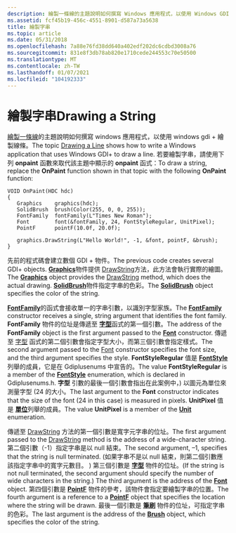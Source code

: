 ```yaml
---
description: 繪製一條線的主題說明如何撰寫 Windows 應用程式，以使用 Windows GDI + 繪製線條。
ms.assetid: fcf45b19-456c-4551-8901-d587a73a5638
title: 繪製字串
ms.topic: article
ms.date: 05/31/2018
ms.openlocfilehash: 7a88e76fd38dd640a402edf202dc6cdbd3008a76
ms.sourcegitcommit: 831e8f3db78ab820e1710cede244553c70e50500
ms.translationtype: MT
ms.contentlocale: zh-TW
ms.lasthandoff: 01/07/2021
ms.locfileid: "104192333"
---
```

# <a name="drawing-a-string"></a><span data-ttu-id="4daae-103">繪製字串</span><span class="sxs-lookup"><span data-stu-id="4daae-103">Drawing a String</span></span>

<span data-ttu-id="4daae-104">[繪製一條線](-gdiplus-drawing-a-line-use.md)的主題說明如何撰寫 windows 應用程式，以使用 windows gdi + 繪製線條。</span><span class="sxs-lookup"><span data-stu-id="4daae-104">The topic [Drawing a Line](-gdiplus-drawing-a-line-use.md) shows how to write a Windows application that uses Windows GDI+ to draw a line.</span></span> <span data-ttu-id="4daae-105">若要繪製字串，請使用下列 **onpaint** 函數來取代該主題中顯示的 **onpaint** 函式：</span><span class="sxs-lookup"><span data-stu-id="4daae-105">To draw a string, replace the **OnPaint** function shown in that topic with the following **OnPaint** function:</span></span>


```
VOID OnPaint(HDC hdc)
{
   Graphics    graphics(hdc);
   SolidBrush  brush(Color(255, 0, 0, 255));
   FontFamily  fontFamily(L"Times New Roman");
   Font        font(&fontFamily, 24, FontStyleRegular, UnitPixel);
   PointF      pointF(10.0f, 20.0f);
   
   graphics.DrawString(L"Hello World!", -1, &font, pointF, &brush);
}
```



<span data-ttu-id="4daae-106">先前的程式碼會建立數個 GDI + 物件。</span><span class="sxs-lookup"><span data-stu-id="4daae-106">The previous code creates several GDI+ objects.</span></span> <span data-ttu-id="4daae-107">[**Graphics**](/windows/win32/api/gdiplusgraphics/nl-gdiplusgraphics-graphics)物件提供 [DrawString](/windows/win32/api/gdiplusgraphics/nf-gdiplusgraphics-graphics-drawstring(constwchar_int_constfont_constpointf__constbrush))方法，此方法會執行實際的繪圖。</span><span class="sxs-lookup"><span data-stu-id="4daae-107">The [**Graphics**](/windows/win32/api/gdiplusgraphics/nl-gdiplusgraphics-graphics) object provides the [DrawString](/windows/win32/api/gdiplusgraphics/nf-gdiplusgraphics-graphics-drawstring(constwchar_int_constfont_constpointf__constbrush)) method, which does the actual drawing.</span></span> <span data-ttu-id="4daae-108">[**SolidBrush**](/windows/win32/api/gdiplusbrush/nl-gdiplusbrush-solidbrush)物件指定字串的色彩。</span><span class="sxs-lookup"><span data-stu-id="4daae-108">The [**SolidBrush**](/windows/win32/api/gdiplusbrush/nl-gdiplusbrush-solidbrush) object specifies the color of the string.</span></span>

<span data-ttu-id="4daae-109">[**FontFamily**](/windows/win32/api/gdiplusheaders/nl-gdiplusheaders-fontfamily)的函式會接收單一的字串引數，以識別字型家族。</span><span class="sxs-lookup"><span data-stu-id="4daae-109">The [**FontFamily**](/windows/win32/api/gdiplusheaders/nl-gdiplusheaders-fontfamily) constructor receives a single, string argument that identifies the font family.</span></span> <span data-ttu-id="4daae-110">**FontFamily** 物件的位址是傳遞至 [**字型**](/windows/win32/api/gdiplusheaders/nl-gdiplusheaders-font)函式的第一個引數。</span><span class="sxs-lookup"><span data-stu-id="4daae-110">The address of the **FontFamily** object is the first argument passed to the [**Font**](/windows/win32/api/gdiplusheaders/nl-gdiplusheaders-font) constructor.</span></span> <span data-ttu-id="4daae-111">傳遞至 [字型](/windows/win32/api/gdiplusheaders/nf-gdiplusheaders-font-font(constfont_)) 函式的第二個引數會指定字型大小，而第三個引數會指定樣式。</span><span class="sxs-lookup"><span data-stu-id="4daae-111">The second argument passed to the [Font](/windows/win32/api/gdiplusheaders/nf-gdiplusheaders-font-font(constfont_)) constructor specifies the font size, and the third argument specifies the style.</span></span> <span data-ttu-id="4daae-112">**FontStyleRegular** 值是 [**FontStyle**](/windows/win32/api/Gdiplusenums/ne-gdiplusenums-fontstyle)列舉的成員，它是在 Gdiplusenums 中宣告的。</span><span class="sxs-lookup"><span data-stu-id="4daae-112">The value **FontStyleRegular** is a member of the [**FontStyle**](/windows/win32/api/Gdiplusenums/ne-gdiplusenums-fontstyle) enumeration, which is declared in Gdiplusenums.h.</span></span> <span data-ttu-id="4daae-113">**字型** 引數的最後一個引數會指出在此案例中，) 以圖元為單位來測量字型 (24 的大小。</span><span class="sxs-lookup"><span data-stu-id="4daae-113">The last argument to the **Font** constructor indicates that the size of the font (24 in this case) is measured in pixels.</span></span> <span data-ttu-id="4daae-114">**UnitPixel** 值是 [**單位**](/windows/win32/api/Gdiplusenums/ne-gdiplusenums-unit)列舉的成員。</span><span class="sxs-lookup"><span data-stu-id="4daae-114">The value **UnitPixel** is a member of the [**Unit**](/windows/win32/api/Gdiplusenums/ne-gdiplusenums-unit) enumeration.</span></span>

<span data-ttu-id="4daae-115">傳遞至 [DrawString](/windows/win32/api/gdiplusgraphics/nf-gdiplusgraphics-graphics-drawstring(constwchar_int_constfont_constpointf__constbrush)) 方法的第一個引數是寬字元字串的位址。</span><span class="sxs-lookup"><span data-stu-id="4daae-115">The first argument passed to the [DrawString](/windows/win32/api/gdiplusgraphics/nf-gdiplusgraphics-graphics-drawstring(constwchar_int_constfont_constpointf__constbrush)) method is the address of a wide-character string.</span></span> <span data-ttu-id="4daae-116">第二個引數（-1）指定字串是以 null 結束。</span><span class="sxs-lookup"><span data-stu-id="4daae-116">The second argument, –1, specifies that the string is null terminated.</span></span> <span data-ttu-id="4daae-117"> (如果字串不是以 null 結束，則第二個引數應該指定字串中的寬字元數目。 ) 第三個引數是 [**字型**](/windows/win32/api/gdiplusheaders/nl-gdiplusheaders-font) 物件的位址。</span><span class="sxs-lookup"><span data-stu-id="4daae-117">(If the string is not null terminated, the second argument should specify the number of wide characters in the string.) The third argument is the address of the [**Font**](/windows/win32/api/gdiplusheaders/nl-gdiplusheaders-font) object.</span></span> <span data-ttu-id="4daae-118">第四個引數是 [**PointF**](/windows/win32/api/gdiplustypes/nl-gdiplustypes-pointf) 物件的參考，該物件會指定要繪製字串的位置。</span><span class="sxs-lookup"><span data-stu-id="4daae-118">The fourth argument is a reference to a [**PointF**](/windows/win32/api/gdiplustypes/nl-gdiplustypes-pointf) object that specifies the location where the string will be drawn.</span></span> <span data-ttu-id="4daae-119">最後一個引數是 [**筆刷**](/windows/win32/api/gdiplusbrush/nl-gdiplusbrush-brush) 物件的位址，可指定字串的色彩。</span><span class="sxs-lookup"><span data-stu-id="4daae-119">The last argument is the address of the [**Brush**](/windows/win32/api/gdiplusbrush/nl-gdiplusbrush-brush) object, which specifies the color of the string.</span></span>

 

 
